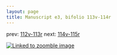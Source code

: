 ```yaml
---
layout: page
title: Manuscript e3, bifolio 113v-114r
---
```


prev: [112v-113r](../112v-113r/) next: [114v-115r](../114v-115r/)



[![Linked to zoomble image](http://www.homermultitext.org/iipsrv?IIIF=/project/homer/pyramidal/deepzoom/hmt/e3bifolio/v1/vb_113v_114r.tif/full/2000,/0/default.jpg)](http://www.homermultitext.org/ict2/?urn=urn:cite2:hmt:e3bifolio.v1:vb_113v_114r)

